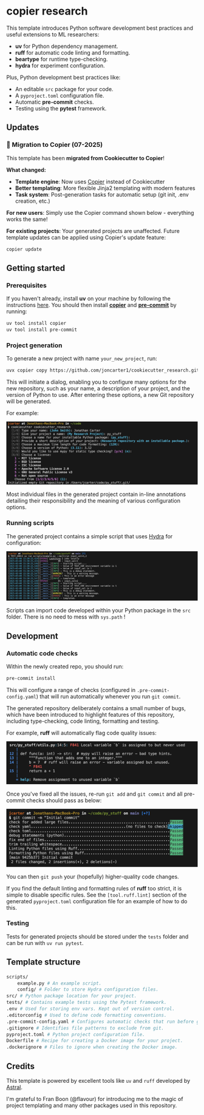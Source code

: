 # copier research

This template introduces Python software development best practices and useful extensions to ML researchers:
- **uv** for Python dependency management.
- **ruff** for automatic code linting and formatting.
- **beartype** for runtime type-checking.
- **hydra** for experiment configuration.

Plus, Python development best practices like:
- An editable `src` package for your code.
- A `pyproject.toml` configuration file.
- Automatic **pre-commit** checks.
- Testing using the **pytest** framework.

## Updates

### 🔄 Migration to Copier (07-2025)

This template has been **migrated from Cookiecutter to Copier**! 

**What changed:**
- **Template engine**: Now uses [Copier](https://copier.readthedocs.io/) instead of Cookiecutter
- **Better templating**: More flexible Jinja2 templating with modern features
- **Task system**: Post-generation tasks for automatic setup (git init, .env creation, etc.)

**For new users**: Simply use the Copier command shown below - everything works the same!

**For existing projects**: Your generated projects are unaffected. Future template updates can be applied using Copier's update feature:
```bash
copier update
```

## Getting started

### Prerequisites
If you haven't already, install **uv** on your machine by following the instructions [here](https://docs.astral.sh/uv/getting-started/installation/). You should then install [**copier**](https://github.com/copier-org/copier) and [**pre-commit**](https://pre-commit.com) by running:
```bash
uv tool install copier
uv tool install pre-commit
```

### Project generation
To generate a new project with name `your_new_project`, run:
```bash
uvx copier copy https://github.com/joncarter1/cookiecutter_research.git your_new_project --trust
```
This will initiate a dialog, enabling you to configure many options for the new repository, such as your name, a description of your project, and the version of Python to use. After entering these options, a new Git repository will be generated.

For example:

![image](figs/dialogue.png)

Most individual files in the generated project contain in-line annotations detailing their responsibility and the meaning of various configuration options.

### Running scripts
The generated project contains a simple script that uses [Hydra](https://hydra.cc/) for configuration:

![image](figs/script.png)

Scripts can import code developed within your Python package in the `src` folder. There is no need to mess with `sys.path` !

## Development

### Automatic code checks

Within the newly created repo, you should run:
```bash
pre-commit install
```
This will configure a range of checks (configured in `.pre-commit-config.yaml`) that will run automatically whenever you run `git commit`.

The generated repository deliberately contains a small number of bugs, which have been introduced to highlight features of this repository, including type-checking, code linting, formatting and testing.

For example, **ruff** will automatically flag code quality issues:

![image](figs/linting.png)

Once you've fixed all the issues, re-run `git add` and `git commit` and all pre-commit checks should pass as below:

![image](figs/commit.png)

You can then `git push` your (hopefully) higher-quality code changes.

If you find the default linting and formatting rules of **ruff** too strict, it is simple to disable specific rules. See the `[tool.ruff.lint]` section of the generated `pyproject.toml` configuration file for an example of how to do this.

### Testing
Tests for generated projects should be stored under the `tests` folder and can be run with `uv run pytest`.

## Template structure

```bash
scripts/ 
    example.py # An example script.
    config/ # Folder to store Hydra configuration files.
src/ # Python package location for your project.
tests/ # Contains example tests using the Pytest framework.
.env # Used for storing env vars. Kept out of version control.
.editorconfig # Used to define code formatting conventions.
.pre-commit-config.yaml # Configures automatic checks that run before git commits.
.gitignore # Identifies file patterns to exclude from git.
pyproject.toml # Python project configuration file.
Dockerfile # Recipe for creating a Docker image for your project.
.dockerignore # Files to ignore when creating the Docker image.
```

## Credits
This template is powered by excellent tools like `uv` and `ruff` developed by [Astral](https://astral.sh/).

I'm grateful to Fran Boon (@flavour) for introducing me to the magic of project templating and many other packages used in this repository.
